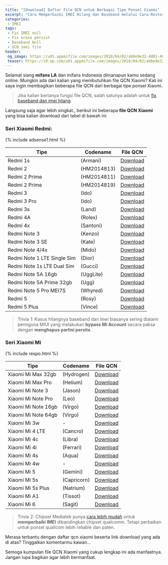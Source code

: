 ```yaml
---
title: "[Download] Daftar File QCN untuk Berbagai Tipe Ponsel Xiaomi"
excerpt: "Cara Memperbaiki IMEI Hilang dan Baseband melalui Cara Restore File QCN pada Device Xiaomi"
categories:
 - IMEI
tags:
 - Fix IMEI null
 - Fix erase persist
 - Baseband Null
 - QCN imei file
header:
 og_image: https://u01.appmifile.com/images/2018/04/02/ab0e9e32-4d01-405c-9003-3ece00a54263.jpg
 teaser: https://i0.wp.com/u01.appmifile.com/images/2018/04/02/ab0e9e32-4d01-405c-9003-3ece00a54263.jpg?resize=360,210
---
```


Selamat siang **mifans LA** dan mifans Indonesia dimanapun kamu sedang online. Mungkin ada dari kalian yang membutuhkan file QCN Xiaomi? Kali ini saya ingin membagikan beberapa file QCN dari berbagai tipe ponsel Xiaomi.

> Jika kalian bertanya fungsi file QCN, salah satunya adalah untuk [fix baseband dan imei hilang](https://mi.knoacc.org/cara-fix-imei-null-ponsel-xiaomi).

Langsung saja agar lebih singkat., berikut ini beberapa **file QCN Xiaomi** yang bisa kalian download dari tabel di bawah ini

### Seri Xiaomi Redmi:

{% include adsense1.html %}

| Tipe | Codename | File QCN |
|------|-------|------|
| Redmi 1s | (Armani) | [Download](https://mi.knoacc.org/drive?size=±2MB&id=1bO37wVHGI8dhLEf2VYj3g9Wus2QM3nfw) |
| Redmi 2 | (HM2014813) | [Download](https://mi.knoacc.org/drive?size=±2MB&id=1syVORcVGk0SNcYBoE2cbSpflPj_XQniD) |
| Redmi 2 Prime | (HM2014811) | [Download](https://mi.knoacc.org/drive?size=±2MB&id=1PlFuZjxpniBXum5Mx0tAuxYdByqdKBWr) |
| Redmi 2 Prime | (HM2014819) | [Download](https://mi.knoacc.org/drive?size=±2MB&id=13ERp9uXqfpRuVRyHf1nORfueY3lQHf-d) |
| Redmi 3 | (Ido) | [Download](https://mi.knoacc.org/drive?size=±2MB&id=1ptoIJoIOiz3smbm7uUhp9uLtwgUBC6dv) |
| Redmi 3 Pro | (Ido) | [Download](https://mi.knoacc.org/drive?size=±2MB&id=1Gsv5u6aeSjlc0uUt94YfCLa21gAsIMb8) |
| Redmi 3s | (Land) | [Download](https://mi.knoacc.org/drive?size=±2MB&id=1OS8JHYCY5hVKPcQsggwabpYmdsoJegq5) |
| Redmi 4A | (Rolex) | [Download](https://mi.knoacc.org/drive?size=±2MB&id=1r4aWDTM18t5VSAHGp9PIW4gH9aABpiPS) |
| Redmi 4x | (Santoni) | [Download](https://mi.knoacc.org/drive?size=±2MB&id=1Jj3EFipjZ8okmWQuNsxCiTmUdzE53XFv) |
| Redmi Note 3 | (Kenzo) | [Download](https://mi.knoacc.org/drive?size=±2MB&id=16aQpW4eC-ndOwk3qGYGSBwtH655Usv1A) |
| Redmi Note 3 SE | (Kate) | [Download](https://mi.knoacc.org/drive?size=±2MB&id=1-381p3pUtyHWtLR8gSWKrDnBOVQW5c9I) |
| Redmi Note 4/4x | (Mido) | [Download](https://mi.knoacc.org/drive?size=±2MB&id=1hIpiuhFmhBNTGJfXYy5rkOqVd-6jytzB) |
| Redmi Note 1 LTE Single Sim | (Dior) | [Download](https://mi.knoacc.org/drive?size=±2MB&id=1ITAmc9u-iM5BUf4zzqpM92G2_1Sx_ISm) |
| Redmi Note 1s LTE Dual Sim | (Gucci) | [Download](https://mi.knoacc.org/drive?size=±2MB&id=1nOFAPojtpvGVnF_FnZ2_mAnZKsJI59Ks) |
| Redmi Note 5A 16gb | (UggLite) | [Download](https://mi.knoacc.org/drive?size=±2MB&id=18dRiFTst43VBut0aZl9QvsnMymNnLQd9) |
| Redmi Note 5A Prime 32gb | (Ugg) | [Download](https://mi.knoacc.org/drive?size=±2MB&id=1ZDhIYNNGXO8eXOzXxnkTQ50xhKkaOgKE) |
| Redmi Note 5 Pro MEI7S | (Whyred) | [Download](https://mi.knoacc.org/drive?size=±2MB&id=1j8pwLRI7fC_bsNLFEdlk0l9nJOvi3hkG) |
| Redmi 5 | (Rosy) | [Download](https://mi.knoacc.org/drive?size=±2MB&id=1ZqTqf3XaC3zkMI9QpJ_s4yhX6Nwdi9RT) |
| Redmi 5 Plus | (Vince) | [Download](https://mi.knoacc.org/drive?size=±2MB&id=1Y0pz3y57irzDaafZhFCst2rmo786waVs) |

> Trivia 1: Kasus hilangnya baseband dan imei biasanya sering dialami pennguna MIUI yang melakukan **bypass Mi Account** secara paksa dengan **menghapus partisi persits**.

### Seri Xiaomi Mi

{% include respo.html %}

| Tipe | Codename | File QCN |
|------|-------|------|
| Xiaomi Mi Max 32gb | (Hydrogen) | [Download](https://mi.knoacc.org/drive?size=±2MB&id=1DMF3xEyy9PiDD1MQcU2fb3_xhQh_ET1R) |
| Xiaomi Mi Max Pro | (Helium) | [Download](https://mi.knoacc.org/drive?size=±2MB&id=1PCuZ8Trfx5qjT2QdhBEm2Of9UBtoO62M) |
| Xiaomi Mi Note 3 | (Jason) | [Download](https://mi.knoacc.org/drive?size=±2MB&id=1_9wQtYHWu2IRG1OqyZuJkY459MgcVf8o) |
| Xiaomi Mi Note Pro | (Leo) | [Download](https://mi.knoacc.org/drive?size=±2MB&id=1Klzoh4r8AwpGnIS-hiUQ_OWWO-9xf82x) |
| Xiaomi Mi Note 16gb | (Virgo) | [Download](https://mi.knoacc.org/drive?size=±2MB&id=1MxNBec6FENUVAEzowhUwuc4qciJ7ghq4) |
| Xiaomi Mi Note 64gb | (Virgo) | [Download](https://mi.knoacc.org/drive?size=±2MB&id=17-LzxQWAR2lHqx1BT9qpT9Qb3lmW_Vrd) |
| Xiaomi Mi 3w | - | [Download](https://mi.knoacc.org/drive?size=±2MB&id=1H8Eek3WKkX1fFBNALy7oxVYPtJeyLB3A) |
| Xiaomi Mi 4 LTE | (Cancro) | [Download](https://mi.knoacc.org/drive?size=±2MB&id=1lO1xTY_7zGyTdp0DLGh-NXp01XaRZZ5w) |
| Xiaomi Mi 4c | (Libra) | [Download](https://mi.knoacc.org/drive?size=±2MB&id=1MfWxi5Pn0MPMThDSAz2SjWrcZu5ZuA7M) |
| Xiaomi Mi 4i | (Ferrari) | [Download](https://mi.knoacc.org/drive?size=±2MB&id=1YVH6k0REJZ2O5Fu3yfSYdM0Yo6oGg_2v) |
| Xiaomi Mi 4s | (Aqua) | [Download](https://mi.knoacc.org/drive?size=±2MB&id=1hxM0IxEnyJ59kd7qYZVE-jXAM5XwnhYB) |
| Xiaomi Mi 4w | - | [Download](https://mi.knoacc.org/drive?size=±2MB&id=1Kj2hPVd52k_QPM_avwQFq02ZlSPFCmhW) |
| Xiaomi Mi 5 | (Gemini) | [Download](https://mi.knoacc.org/drive?size=±2MB&id=14qPT8Zhta1zxOyHpd3z4bkPGCHMrznu3) |
| Xiaomi Mi 5s | (Capricorn) | [Download](https://mi.knoacc.org/drive?size=±2MB&id=1Lit7izuPTDYo8Bi0iZIIEihAOb3g-B3O) |
| Xiaomi Mi 5s Plus | (Natrium) | [Download](https://mi.knoacc.org/drive?size=±2MB&id=1SClznR5jafCZI2B3APevESK5Mq_FMJDx) |
| Xiaomi Mi A1 | (Tissot) | [Download](https://mi.knoacc.org/drive?size=±2MB&id=1VHPNRNHzw_hNFX7QXMlKuEKYYfvQ-zzV) |
| Xiaomi Mi 6 | (Sagit) | [Download](https://mi.knoacc.org/drive?size=±2MB&id=1tmTTMlqcuwPD7lWvOYVtj7yKcq_tcZvV) |

> Trivia 2: Chipset Mediatek punya [cara lebih mudah](https://www.knoacc.org/2014/06/cara-memperbaiki-invalid-imei-android-mtk.html) untuk **memperbaiki IMEI** dibandingkan chipset qualcomm. Tetapi perbaikan untuk ponsel quallcom lebih reliable dan paten.

Merasa terbantu dengan daftar qcn xiaomi beserta link download yang ada di atas? Tinggalkan komentarmu kawan...

Semoga kumpulan file QCN Xiaomi yang cukup lengkap ini ada manfaatnya. Jangan lupa bagikan agar lebih bermanfaat.
